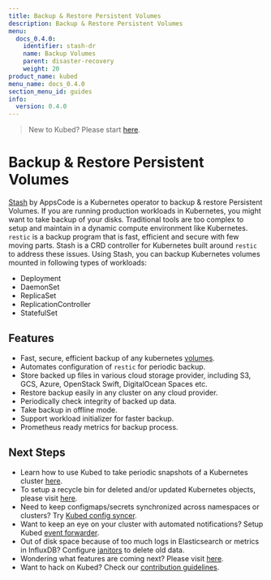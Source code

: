 ```yaml
---
title: Backup & Restore Persistent Volumes
description: Backup & Restore Persistent Volumes
menu:
  docs_0.4.0:
    identifier: stash-dr
    name: Backup Volumes
    parent: disaster-recovery
    weight: 20
product_name: kubed
menu_name: docs_0.4.0
section_menu_id: guides
info:
  version: 0.4.0
---
```


> New to Kubed? Please start [here](/docs/0.4.0/concepts/README).

# Backup & Restore Persistent Volumes

[Stash](https://appscode.com/products/stash) by AppsCode is a Kubernetes operator to backup & restore Persistent Volumes. If you are running production workloads in Kubernetes, you might want to take backup of your disks. Traditional tools are too complex to setup and maintain in a dynamic compute environment like Kubernetes. `restic` is a backup program that is fast, efficient and secure with few moving parts. Stash is a CRD controller for Kubernetes built around `restic` to address these issues. Using Stash, you can backup Kubernetes volumes mounted in following types of workloads:

- Deployment
- DaemonSet
- ReplicaSet
- ReplicationController
- StatefulSet

## Features
 - Fast, secure, efficient backup of any kubernetes [volumes](https://kubernetes.io/docs/concepts/storage/volumes/).
 - Automates configuration of `restic` for periodic backup.
 - Store backed up files in various cloud storage provider, including S3, GCS, Azure, OpenStack Swift, DigitalOcean Spaces etc.
 - Restore backup easily in any cluster on any cloud provider.
 - Periodically check integrity of backed up data.
 - Take backup in offline mode.
 - Support workload initializer for faster backup.
 - Prometheus ready metrics for backup process.

## Next Steps
 - Learn how to use Kubed to take periodic snapshots of a Kubernetes cluster [here](/docs/0.4.0/guides/disaster-recovery/cluster-snapshot).
 - To setup a recycle bin for deleted and/or updated Kubernetes objects, please visit [here](/docs/0.4.0/guides/disaster-recovery/recycle-bin).
 - Need to keep configmaps/secrets synchronized across namespaces or clusters? Try [Kubed config syncer](/docs/0.4.0/guides/config-syncer/).
 - Want to keep an eye on your cluster with automated notifications? Setup Kubed [event forwarder](/docs/0.4.0/guides/cluster-events/).
 - Out of disk space because of too much logs in Elasticsearch or metrics in InfluxDB? Configure [janitors](/docs/0.4.0/guides/janitors) to delete old data.
 - Wondering what features are coming next? Please visit [here](/docs/0.4.0/roadmap).
 - Want to hack on Kubed? Check our [contribution guidelines](/docs/0.4.0/CONTRIBUTING).
